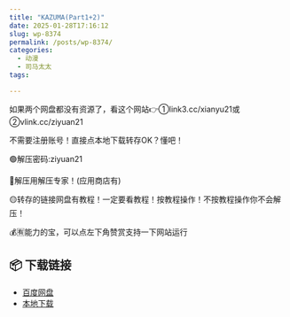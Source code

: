 ```yaml
---
title: "KAZUMA(Part1+2)"
date: 2025-01-28T17:16:12
slug: wp-8374
permalink: /posts/wp-8374/
categories:
  - 动漫
  - 司马太太
tags:

---
```


如果两个网盘都没有资源了，看这个网站👉①link3.cc/xianyu21或②vlink.cc/ziyuan21

不需要注册账号！直接点本地下载转存OK？懂吧！

🟢解压密码:ziyuan21

🔵解压用解压专家！(应用商店有)

🟡转存的链接网盘有教程！一定要看教程！按教程操作！不按教程操作你不会解压！

💰🈶能力的宝，可以点左下角赞赏支持一下网站运行

## 📦 下载链接
- [百度网盘](https://blziyuan21.com/pay-download/8374?key=4b6eb04c8b&down_id=0)
- [本地下载](https://blziyuan21.com/pay-download/8374?key=4b6eb04c8b&down_id=1)


